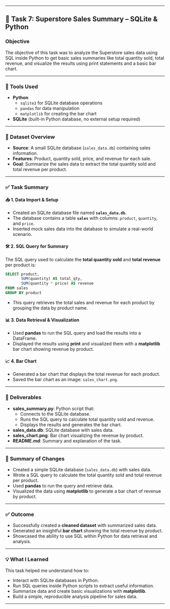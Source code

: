 
---

## 📝 **Task 7: Superstore Sales Summary – SQLite & Python**

### **Objective**
The objective of this task was to analyze the Superstore sales data using SQL inside Python to get basic sales summaries like total quantity sold, total revenue, and visualize the results using print statements and a basic bar chart.

---

### 🧰 **Tools Used**
- **Python**
  - `sqlite3` for SQLite database operations
  - `pandas` for data manipulation
  - `matplotlib` for creating the bar chart
- **SQLite** (built-in Python database, no external setup required)

---

### 📁 **Dataset Overview**
- **Source**: A small SQLite database (`sales_data.db`) containing sales information.
- **Features**: Product, quantity sold, price, and revenue for each sale.
- **Goal**: Summarize the sales data to extract the total quantity sold and total revenue per product.

---

### ✅ **Task Summary**

#### 📥 **1. Data Import & Setup**
- Created an SQLite database file named **`sales_data.db`**.
- The database contains a table **`sales`** with columns: `product`, `quantity`, and `price`.
- Inserted mock sales data into the database to simulate a real-world scenario.

#### 🛠 **2. SQL Query for Summary**
The SQL query used to calculate the **total quantity sold** and **total revenue** per product is:

```sql
SELECT product, 
       SUM(quantity) AS total_qty, 
       SUM(quantity * price) AS revenue 
FROM sales 
GROUP BY product
```

- This query retrieves the total sales and revenue for each product by grouping the data by product name.

#### 📊 **3. Data Retrieval & Visualization**
- Used **pandas** to run the SQL query and load the results into a DataFrame.
- Displayed the results using **print** and visualized them with a **matplotlib** bar chart showing revenue by product.

#### 📈 **4. Bar Chart**
- Generated a bar chart that displays the total revenue for each product.
- Saved the bar chart as an image: `sales_chart.png`.

---

### 📎 **Deliverables**
- **sales_summary.py**: Python script that:
  - Connects to the SQLite database.
  - Runs the SQL query to calculate total quantity sold and revenue.
  - Displays the results and generates the bar chart.
- **sales_data.db**: SQLite database with sales data.
- **sales_chart.png**: Bar chart visualizing the revenue by product.
- **README.md**: Summary and explanation of the task.

---

### 💬 **Summary of Changes**
- Created a simple SQLite database (`sales_data.db`) with sales data.
- Wrote a SQL query to calculate the total quantity sold and total revenue per product.
- Used **pandas** to run the query and retrieve data.
- Visualized the data using **matplotlib** to generate a bar chart of revenue by product.

---

### ✅ **Outcome**
- Successfully created a **cleaned dataset** with summarized sales data.
- Generated an insightful **bar chart** showing the total revenue by product.
- Showcased the ability to use SQL within Python for data retrieval and analysis.

---

### 💡 **What I Learned**
This task helped me understand how to:
- Interact with SQLite databases in Python.
- Run SQL queries inside Python scripts to extract useful information.
- Summarize data and create basic visualizations with **matplotlib**.
- Build a simple, reproducible analysis pipeline for sales data.

---

